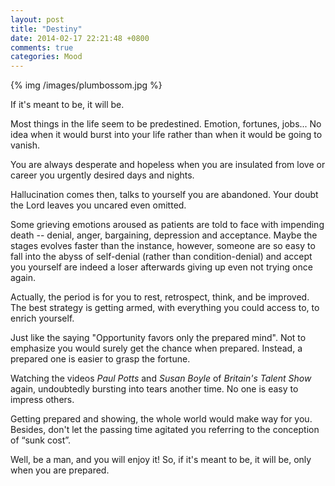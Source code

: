 ```yaml
---
layout: post
title: "Destiny"
date: 2014-02-17 22:21:48 +0800
comments: true
categories: Mood
---
```

{% img /images/plumbossom.jpg %}

If it's meant to be, it will be.  
  
Most things in the life seem to be predestined. Emotion, fortunes, jobs... No idea when it would burst into your life rather than when it would be going to vanish.<!--more-->  
  
You are always desperate and hopeless when you are insulated from love or career you urgently desired days and nights.  
  
Hallucination comes then, talks to yourself you are abandoned. Your doubt the Lord leaves you uncared even omitted. 
  
Some grieving emotions aroused as patients are told to face with impending death -- denial, anger, bargaining, depression and acceptance. Maybe the stages evolves faster than the instance, however, someone are so easy to fall into the abyss of self-denial (rather than condition-denial) and
 accept you yourself are indeed a loser afterwards giving up even not trying once again.  
  
Actually, the period is for you to rest, retrospect, think, and be improved. The best strategy is getting armed, with everything you could access to, to enrich yourself.  
  
Just like the saying "Opportunity favors only the prepared mind". Not to emphasize you would surely get the chance when prepared. Instead, a prepared one is easier to grasp the fortune.  
  
Watching the videos *Paul Potts* and *Susan Boyle* of *Britain's Talent Show* again, undoubtedly bursting into tears another time. No one is easy to impress others.  
  
Getting prepared and showing, the whole world would make way for you. Besides, don't let the passing time agitated you referring to the conception of “sunk cost”.
  
Well, be a man, and you will enjoy it! So, if it's meant to be, it will be, only when you are prepared.